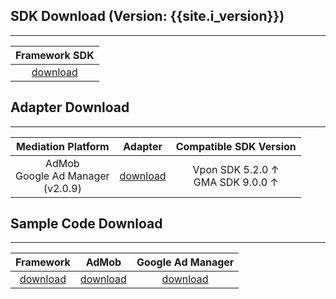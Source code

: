## SDK Download (Version: {{site.i_version}})
---

| Framework SDK <br>|
| :------------:|
| [download][2] |



## Adapter Download
---

| Mediation Platform | Adapter | Compatible SDK Version|
|:------------------:|:-------:|:---:|
| AdMob <br> Google Ad Manager <br> (v2.0.9) | [download][4] | Vpon SDK 5.2.0 ↑ <br> GMA SDK 9.0.0 ↑ | 
 
 
## Sample Code Download
---

| Framework     | AdMob         | Google Ad Manager |
|:-------------:|:-------------:|:-----------------:|
| [download][7] | [download][8] | [download][9]     |


[2]: https://m.vpon.com/sdk/ios/VpadnSDKiOS-5.4.4.zip
[4]: https://github.com/vpon-sdk/Vpon-mobile-ios-examples/tree/master/Adapter/AdMobAdapter
[7]: https://github.com/vpon-sdk/Vpon-mobile-ios-examples/tree/master/FrameworkExample
[8]: https://github.com/vpon-sdk/Vpon-mobile-ios-examples/tree/master/Mediation/AdMobExample
[9]: https://github.com/vpon-sdk/Vpon-mobile-ios-examples/tree/master/Mediation/DFPExample
